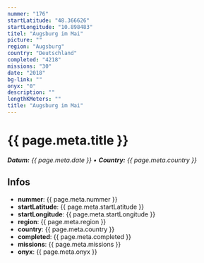 ```yaml
---
nummer: "176"
startLatitude: "48.366626"
startLongitude: "10.898483"
titel: "Augsburg im Mai"
picture: ""
region: "Augsburg"
country: "Deutschland"
completed: "4218"
missions: "30"
date: "2018"
bg-link: ""
onyx: "0"
description: ""
lengthKMeters: ""
title: "Augsburg im Mai"
---
```


# {{ page.meta.title }}
_**Datum:** {{ page.meta.date }} • **Country:** {{ page.meta.country }}_

## Infos
- **nummer**: {{ page.meta.nummer }}
- **startLatitude**: {{ page.meta.startLatitude }}
- **startLongitude**: {{ page.meta.startLongitude }}
- **region**: {{ page.meta.region }}
- **country**: {{ page.meta.country }}
- **completed**: {{ page.meta.completed }}
- **missions**: {{ page.meta.missions }}
- **onyx**: {{ page.meta.onyx }}

